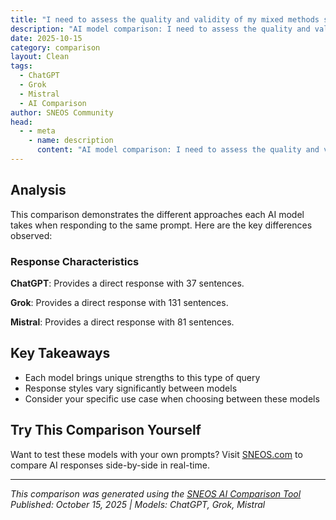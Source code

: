 ```yaml
---
title: "I need to assess the quality and validity of my mixed methods study. Help me: 1) Apply quality criteria to quantitative strand (validity"
description: "AI model comparison: I need to assess the quality and validity of my mixed methods study. Help me: 1) Apply quality crite..."
date: 2025-10-15
category: comparison
layout: Clean
tags:
  - ChatGPT
  - Grok
  - Mistral
  - AI Comparison
author: SNEOS Community
head:
  - - meta
    - name: description
      content: "AI model comparison: I need to assess the quality and validity of my mixed methods study. Help me: 1) Apply quality criteria to quantitative ..."
---
```


<ChatComparison
  title="I need to assess the quality and validity of my mixed methods study. Help me: 1) Apply quality criteria to quantitative strand (validity"
  prompt="I need to assess the quality and validity of my mixed methods study. Help me: 1) Apply quality criteria to quantitative strand (validity"
  :responses='{"ChatGPT": "Assessing the quality and validity of the quantitative strand of a mixed methods study involves evaluating several key criteria. Here are the main areas to consider:\n\n### 1. **Internal Validity**\n   - **Control of Confounding Variables**: Did the study control for potential confounders? Consider whether randomization, matching, or statistical controls were used.\n   - **Measurement Validity**: Were the measurement instruments (e.g., surveys, tests) reliable and valid? Ensure that they truly measure what they intend to measure (content validity, construct validity, etc.).\n   - **Causal Inferences**: Are the conclusions about causal relationships justified? Look for threats to internal validity, such as selection bias, history effects, or maturation.\n\n### 2. **External Validity (Generalizability)**\n   - **Sample Representativeness**: Is the sample used in the study representative of the larger population? Assess the sampling method employed (e.g., random sampling versus convenience sampling).\n   - **Ecological Validity**: Consider whether the study\u0027s findings can be generalized to real-world settings. Are the conditions under which the study was conducted similar to those in the general population?\n\n### 3. **Statistical Conclusion Validity**\n   - **Statistical Analysis Appropriateness**: Were the appropriate statistical tests used for the type of data collected? Always ensure that assumptions of statistical tests were met.\n   - **Effect Size**: Did the study report effect sizes, confidence intervals, or both? These pieces of information help to interpret the practical significance of the findings.\n   - **Power Analysis**: Was a power analysis done to ensure the sample size was adequate to detect a true effect?\n\n### 4. **Construct Validity**\n   - **Clear Definitions**: Are the constructs measured clearly defined? Ensure that definitions align with theoretical frameworks.\n   - **Multimethod Approach**: If available, did the study use multiple methods to measure the same construct? This can bolster construct validity through triangulation.\n\n### 5. **Data Collection and Analysis Quality**\n   - **Data Collection Procedures**: Were data collection procedures systematic and standardized? Were participants adequately informed about the study?\n   - **Sampling and Response Rates**: Were the response rates sufficiently high to prevent non-response bias? Assess potential bias in participants who chose to participate versus those who did not.\n\n### Summary\nTo comprehensively assess the validity of your quantitative strand, consider reviewing each of these quality criteria systematically. Use checklists or evaluation frameworks (like the CONSORT Statement for randomized controlled trials) if they apply to your study. Document your findings with a focus on strengths, weaknesses, and suggested improvements to maximize validity.", "Grok": "### Assessing Quality in Mixed Methods Studies: Focus on Quantitative Strand Validity\n\nMixed methods research integrates quantitative and qualitative approaches to provide a more comprehensive understanding of a phenomenon. Assessing its quality involves applying tailored criteria to each strand while considering their integration. Since your query focuses on applying quality criteria to the quantitative strand\u2014specifically validity\u2014I\u0027ll outline key concepts, criteria, and steps for evaluation. Validity in quantitative research refers to the extent to which your study accurately measures or reflects what it intends to (e.g., avoiding systematic errors). I\u0027ll structure this around common types of validity, drawing from established frameworks like those from Creswell and Plano Clark (2018) or Tashakkori and Teddlie (2010) for mixed methods.\n\nIf you provide more details about your study\u0027s design (e.g., survey, experiment, sample size, or specific measures), I can refine this assessment further.\n\n#### 1. Types of Validity and Application Criteria\nQuantitative validity is typically categorized into several types. Evaluate your study by checking evidence for each, using criteria like construct validity (does it measure the theoretical concept?), internal validity (are causal inferences sound?), external validity (can results generalize?), and statistical conclusion validity (are statistical tests appropriate?).\n\n- **Construct Validity** (Evidence that your measures align with the underlying theory or concept):\n  - **Criteria to Apply**:\n    - Do your instruments (e.g., surveys, scales) have established reliability and validity from prior research? Check Cronbach\u0027s alpha (\u003E0.70 for reliability) or factor analysis to confirm items load on intended constructs.\n    - Was there a pilot test or expert review to ensure items capture the intended theoretical constructs without bias?\n    - In mixed methods, integrate qualitative data (e.g., interviews) to triangulate and refine quantitative constructs\u2014did qual findings support quant measures?\n  - **Assessment Steps**:\n    1. Review your operational definitions: E.g., if studying \u0022employee satisfaction,\u0022 did survey items cover multi-dimensional aspects (e.g., pay, culture) based on literature?\n    2. Look for threats: Ambiguous wording, cultural biases, or missing variables could undermine this.\n    3. Evidence of Quality: High if \u003E80% of items correlate with established scales (e.g., via convergent validity tests).\n\n- **Internal Validity** (Strength of causal relationships, especially in experimental or quasi-experimental designs):\n  - **Criteria to Apply**:\n    - Were threats controlled? Common ones include selection bias (non-random assignment), maturation (participant changes over time), or history effects (external events influencing results).\n    - Did you use randomization, control groups, or matching to isolate the independent variable\u0027s effect?\n    - In mixed methods, use qual data to explain unexpected quant patterns (e.g., why a correlation might not imply causation).\n  - **Assessment Steps**:\n    1. Examine your design: For correlational studies, internal validity is lower\u2014acknowledge this and use regression to control confounders.\n    2. Check statistical controls: E.g., ANCOVA for pre-existing differences.\n    3. Evidence of Quality: Strong if p-values are adjusted (e.g., Bonferroni) and effect sizes (e.g., Cohen\u0027s d \u003E0.5) show meaningful relationships without confounds.\n\n- **External Validity** (Generalizability of findings beyond your sample):\n  - **Criteria to Apply**:\n    - Is your sample representative? Assess sampling method (e.g., probability vs. convenience) and size (power analysis for adequate n, e.g., G*Power software to ensure 80% power at \u03B1=0.05).\n    - Did you report population characteristics and response rates (\u003E60% ideal to avoid non-response bias)?\n    - In mixed methods, qual insights can enhance generalizability by providing context (e.g., case studies showing how results apply in real-world settings).\n  - **Assessment Steps**:\n    1. Compare sample demographics to target population (e.g., via chi-square tests for similarity).\n    2. Identify limitations: E.g., lab settings reduce ecological validity\u2014did your study use field data?\n    3. Evidence of Quality: High if confidence intervals are narrow and findings replicate in subgroups.\n\n- **Statistical Conclusion Validity** (Appropriateness of statistical inferences):\n  - **Criteria to Apply**:\n    - Were assumptions met? E.g., normality (Shapiro-Wilk test), homoscedasticity (Levene\u0027s test) for parametric tests like t-tests or ANOVA.\n    - Avoid Type I/II errors: Use appropriate sample size and effect size reporting (not just p-values).\n    - In mixed methods, ensure quant stats aren\u0027t overinterpreted without qual corroboration.\n  - **Assessment Steps**:\n    1. Audit analyses: E.g., if using regression, check multicollinearity (VIF \u003C5).\n    2. Report diagnostics: Include tables of assumptions checks.\n    3. Evidence of Quality: Robust if non-parametric alternatives (e.g., Mann-Whitney) were used when needed.\n\n#### 2. Overall Framework for Quantitative Strand Evaluation in Mixed Methods\nUse a mixed methods-specific lens to ensure the quant strand contributes meaningfully:\n- **Integration Check**: Does quant validity enhance qual findings (e.g., stats explaining qual themes)? Low validity in quant weakens the overall study.\n- **Quality Rubric** (Adapted from O\u0027Cathain et al., 2008):\n  - **High Quality**: All validity types supported by evidence (e.g., pilot data, stats software output); threats explicitly addressed.\n  - **Moderate**: Some evidence, but gaps (e.g., no power analysis); mitigated by mixed methods design.\n  - **Low**: Major threats unaddressed (e.g., small n\u003C30 without justification), risking invalid conclusions.\n- **Common Pitfalls to Avoid**:\n  - Overreliance on p-values without effect sizes.\n  - Ignoring measurement error in self-report data.\n  - Poor documentation\u2014always include appendices with raw data summaries or validity coefficients.\n\n#### 3. Recommendations for Improvement and Reporting\n- **Tools for Assessment**: Use software like SPSS, R, or AMOS for validity tests. Calculate validity coefficients (e.g., correlation between your measure and a gold standard).\n- **Reporting in Your Study**: Dedicate a methods/results section to validity evidence. E.g., \u0022Construct validity was established via exploratory factor analysis (KMO=0.85, eigenvalues \u003E1), explaining 65% variance.\u0022\n- **Next Steps**: For the full mixed methods quality assessment, consider qual criteria (e.g., credibility via member checking) and integration (e.g., joint displays). If you\u0027d like help with qual strand, integration validity, or reliability/trustworthiness, share more details!\n\nThis structured approach should help you systematically evaluate and strengthen your quantitative strand. If this doesn\u0027t address your exact needs, clarify!", "Mistral": "Assessing the quality and validity of the quantitative strand of your mixed methods study involves applying several key criteria. Here are some steps and considerations to help you evaluate this aspect of your research:\n\n### 1. Internal Validity\nInternal validity refers to the extent to which the results of a study are attributable to the manipulations of the independent variable rather than to other factors.\n\n- **Randomization:** Ensure that participants were randomly assigned to different groups to minimize bias.\n- **Control Groups:** Use control groups to compare with the experimental groups.\n- **Blinding:** Implement blinding techniques where possible (e.g., single-blind, double-blind) to reduce bias.\n- **Confounding Variables:** Identify and control for confounding variables that could affect the results.\n\n### 2. External Validity\nExternal validity refers to the extent to which the results of a study can be generalized to other settings, people, and times.\n\n- **Sampling:** Use a representative sample that is large enough to generalize the findings.\n- **Setting:** Consider the context in which the study was conducted and whether it is similar to other settings.\n- **Population:** Ensure that the study population is similar to the target population.\n\n### 3. Construct Validity\nConstruct validity refers to the extent to which a test measures what it claims to be measuring.\n\n- **Operational Definitions:** Clearly define the constructs being measured.\n- **Measurement Tools:** Use validated and reliable measurement tools.\n- **Pilot Testing:** Conduct pilot tests to ensure that the measurement tools are appropriate and effective.\n\n### 4. Statistical Conclusion Validity\nStatistical conclusion validity refers to the extent to which conclusions about the relationship between variables are statistically correct.\n\n- **Sample Size:** Ensure that the sample size is adequate for statistical power.\n- **Statistical Tests:** Use appropriate statistical tests and methods.\n- **Assumptions:** Check that the assumptions of the statistical tests are met.\n- **Significance Levels:** Set appropriate significance levels (e.g., p \u003C 0.05) and report them clearly.\n\n### 5. Reliability\nReliability refers to the consistency and stability of the measurement tools and procedures.\n\n- **Test-Retest Reliability:** Assess whether the measurement tools produce consistent results over time.\n- **Inter-Rater Reliability:** Ensure that different observers or raters produce consistent results.\n- **Internal Consistency:** Use measures like Cronbach\u0027s alpha to assess the internal consistency of scales.\n\n### 6. Objectivity\nObjectivity refers to the extent to which the results are free from bias.\n\n- **Standardized Procedures:** Use standardized procedures for data collection and analysis.\n- **Transparency:** Clearly document all procedures and decisions made during the study.\n\n### 7. Ethical Considerations\nEnsure that the study adheres to ethical guidelines and standards.\n\n- **Informed Consent:** Obtain informed consent from participants.\n- **Confidentiality:** Protect the confidentiality and anonymity of participants.\n- **Harm Minimization:** Ensure that the study does not cause harm to participants.\n\n### 8. Reporting\nClear and transparent reporting is crucial for the validity of the study.\n\n- **Detailed Methods:** Provide detailed descriptions of the methods used.\n- **Results:** Report all results, including negative findings.\n- **Limitations:** Discuss the limitations of the study and their potential impact on the results.\n\n### Example Checklist for Quantitative Strand\n1. **Internal Validity:**\n   - [ ] Randomization was used.\n   - [ ] Control groups were included.\n   - [ ] Blinding techniques were implemented.\n   - [ ] Confounding variables were identified and controlled.\n\n2. **External Validity:**\n   - [ ] Representative sample was used.\n   - [ ] Study setting is similar to other settings.\n   - [ ] Study population is similar to the target population.\n\n3. **Construct Validity:**\n   - [ ] Constructs were clearly defined.\n   - [ ] Validated measurement tools were used.\n   - [ ] Pilot testing was conducted.\n\n4. **Statistical Conclusion Validity:**\n   - [ ] Sample size was adequate.\n   - [ ] Appropriate statistical tests were used.\n   - [ ] Assumptions of statistical tests were met.\n   - [ ] Significance levels were set and reported.\n\n5. **Reliability:**\n   - [ ] Test-retest reliability was assessed.\n   - [ ] Inter-rater reliability was ensured.\n   - [ ] Internal consistency was assessed.\n\n6. **Objectivity:**\n   - [ ] Standardized procedures were used.\n   - [ ] Procedures and decisions were clearly documented.\n\n7. **Ethical Considerations:**\n   - [ ] Informed consent was obtained.\n   - [ ] Confidentiality and anonymity were protected.\n   - [ ] Harm minimization was ensured.\n\n8. **Reporting:**\n   - [ ] Detailed methods were provided.\n   - [ ] All results were reported.\n   - [ ] Limitations were discussed.\n\nBy systematically applying these criteria, you can ensure that the quantitative strand of your mixed methods study is robust, valid, and reliable."}' published-date="{DateTime.UtcNow:HH:mm}"
/>

## Analysis

This comparison demonstrates the different approaches each AI model takes when responding to the same prompt. Here are the key differences observed:

### Response Characteristics

**ChatGPT**: Provides a direct response with 37 sentences. 

**Grok**: Provides a direct response with 131 sentences. 

**Mistral**: Provides a direct response with 81 sentences. 

## Key Takeaways

- Each model brings unique strengths to this type of query
- Response styles vary significantly between models
- Consider your specific use case when choosing between these models

## Try This Comparison Yourself

Want to test these models with your own prompts? Visit [SNEOS.com](https://sneos.com) to compare AI responses side-by-side in real-time.

---

*This comparison was generated using the [SNEOS AI Comparison Tool](https://sneos.com)*
*Published: October 15, 2025 | Models: ChatGPT, Grok, Mistral*
